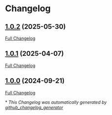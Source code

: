 # Changelog

## [1.0.2](https://github.com/GameFrameX/com.gameframex.unity.download/tree/1.0.2) (2025-05-30)

[Full Changelog](https://github.com/GameFrameX/com.gameframex.unity.download/compare/1.0.1...1.0.2)

## [1.0.1](https://github.com/GameFrameX/com.gameframex.unity.download/tree/1.0.1) (2025-04-07)

[Full Changelog](https://github.com/GameFrameX/com.gameframex.unity.download/compare/1.0.0...1.0.1)

## [1.0.0](https://github.com/GameFrameX/com.gameframex.unity.download/tree/1.0.0) (2024-09-21)

[Full Changelog](https://github.com/GameFrameX/com.gameframex.unity.download/compare/a29420f9190afa26099a60fb51a78f7aaf34b910...1.0.0)



\* *This Changelog was automatically generated by [github_changelog_generator](https://github.com/github-changelog-generator/github-changelog-generator)*
